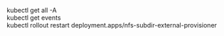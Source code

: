 
kubectl get all -A  
kubectl get events  
kubectl rollout restart deployment.apps/nfs-subdir-external-provisioner 
